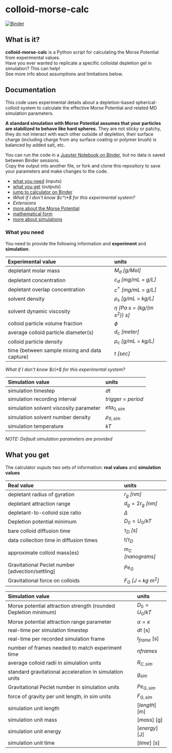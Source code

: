 # colloid-morse-calc
[![Binder](https://mybinder.org/badge_logo.svg)](https://mybinder.org/v2/gh/procf/colloid-morse-calc/HEAD?urlpath=%2Fdoc%2Ftree%2Fcalculator.ipynb)

## What is it?
**colloid-morse-calc** is a Python script for calculating the Morse Potential from experimental values. <br>
Have you ever wanted to replicate a specific colloidal depletion gel in simulation? This can help! <br>
See more info about assumptions and limitations below.

## Documentation
This code uses experimental details about a depletion-based spherical-colloid system to calculate the effective Morse Potential and related MD simulation parameters.

**A standard simulation with Morse Potential assumes that your particles are stabilized to behave like hard spheres.** They are not sticky or patchy, they do not interact with each other outside of depletion, their surface charge (including charge from any surface coating or polymer brush) is balanced by added salt, etc.

You can run the code in a [Jupyter Notebook on Binder](https://mybinder.org/v2/gh/procf/colloid-morse-calc/HEAD?urlpath=%2Fdoc%2Ftree%2Fcalculator.ipynb), but no data is saved between Binder sessions. <br>
Copy the output into another file, or fork and clone this repository to save your parameters and make changes to the code.

- [what you need](/README.md#what-you-need) (inputs)<br>
- [what you get](/README.md#what-you-get) (outputs)<br>
- [jump to calculator on Binder](https://mybinder.org/v2/gh/procf/colloid-morse-calc/HEAD?urlpath=%2Fdoc%2Ftree%2Fcalculator.ipynb)<br>
- *What if I don't know $c^\*$ for this experimental system?*<br>
- *Extensions*<br>
- [more about the Morse Potential](about-morse.md#more-about-the-morse-potential)<br>
- [mathematical form](about-morse.md#mathematical-form-morse-vs-depletion)<br>
- [more about simulations](about-morse.md#simulating-morse)<br>

### What you need
You need to provide the following information and **experiment** and **simulation**:

| Experimental value    | units   |
| :-------- | :------- |
| depletant molar mass   | $M_d$ *[g/Mol]* |
| depletant concentration | $c_d$ *[mg/mL = g/L]* |
| depletant overlap concentration     | $c^*$ *[mg/mL = g/L]* |
| solvent density  | $\rho_s$ *[g/mL = kg/L]* |
| solvent dynamic viscosity  | $\eta$ *[Pa s = (kg/(m s<sup>2</sup>)) s]* |
| colloid particle volume fraction  | $\phi$ |
| average colloid particle diameter(s)  | $d_c$ *[meter]* |
| colloid particle density | $\rho_c$ *[g/mL = kg/L]* |
| time (between sample mixing and data capture)  | $t$ *[sec]* |
*What if I don't know $c\*$ for this experimental system?*

| Simulation value    | units   |
| :-------- | :------- |
| simulation timestep   | $dt$ |
| simulation recording interval | $trigger$ = $period$ |
| simulation solvent viscosity parameter | $eta_{0,sim}$ |
| simulation solvent number density | $\rho_{S,sim}$ |
| simulation temperature | $kT$ |
*NOTE: Default simulation parameters are provided*

## What you get 
The calculator ouputs two sets of information: **real values** and **simulation values**

| Real value    | units   |
| :-------- | :------- |
| depletant radius of gyration   | $r_g$ *[nm]* |
| depletant attraction range | $d_g = 2r_g$ *[nm]* |
| depletant-to-colloid size ratio  | $\Delta$ |
| Depletion potential minimum  | $D_0 = U_0/kT$ |
| bare colloid diffusion time  | $\tau_D$ *[s]* |
| data collection time in diffusion times | $t/\tau_D$ |
| approximate colloid mass(es)  | $m_C$ *[nanograms]* |
| Gravitational Peclet number [advection/settling] | $Pe_G$ |
| Gravitational force on colloids | $F_G$ *[J = kg m<sup>2</sup>]* |

| Simulation value    | units   |
| :-------- | :------- |
| Morse potential attraction strength (rounded Depletion minimum)  | $D_0 = U_0/kT$ |
| Morse potential attraction range parameter | $\alpha = \kappa$ |
| real-time per simulation timestep | $dt$ [s] |
| real-time per recorded simulation frame | $t_{frame}$ [s] |
| number of frames needed to match experiment time | $nframes$ |
| average colloid radii in simulation units | $R_{C,sim}$ |
| standard gravitational acceleration in simulation units | $g_{sim}$ |
| Gravitational Peclet number in simulation units | $Pe_{G,sim}$ |
| force of gravity per unit length, in sim units | $F_{G,sim}$ |
| simulation unit length | $[length]$ [m] |
| simulation unit mass | $[mass]$ [g] |
| simulation unit energy | $[energy]$ [J] |
| simulation unit time | $[time]$ [s] |

